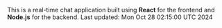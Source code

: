 This is a real-time chat application built using **React** for the frontend and **Node.js** for the backend.
Last updated: Mon Oct 28 02:15:00 UTC 2024
